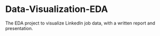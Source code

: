 # Data-Visualization-EDA
The EDA project to visualize LinkedIn job data, with a written report and presentation.
